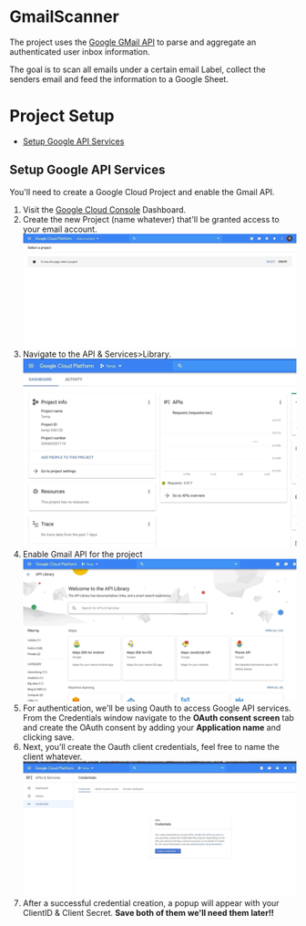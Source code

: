 # GmailScanner

The project uses the [Google GMail API](https://developers.google.com/gmail/api/)
to parse and aggregate an authenticated user inbox information. 

The goal is to scan all emails under a certain email Label, collect the senders email and
feed the information to a Google Sheet.

# Project Setup
  - [Setup Google API Services](#Setup-Google-API-Services)


## Setup Google API Services
You'll need to create a Google Cloud Project and enable the Gmail API.

1. Visit the [Google Cloud Console](https://console.cloud.google.com/) Dashboard.
2. Create the new Project (name whatever) that'll be granted access to your email account.
   ![Create Project](./assests/create_project.gif)
3. Navigate to the API & Services>Library.
    ![Api&Service](./assests/search_service.gif)
4. Enable Gmail API for the project
   ![Enable GMail](./assests/enable_gmail_api.gif)
5. For authentication, we'll be using Oauth to access Google API services. From the Credentials window navigate to the **OAuth consent screen** tab and create the OAuth consent by adding your **Application name** and clicking save. 
6. Next, you'll create the Oauth client credentials, feel free to name the client whatever. 
   ![Create Credentials](./assests/create_creds.gif)
7. After a successful credential creation, a popup will appear with your ClientID & Client Secret. **Save both of them  we'll need them later!!**


  
   